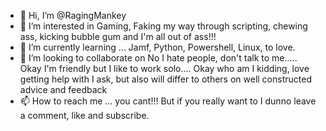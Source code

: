 - 👋 Hi, I’m @RagingMankey
- 👀 I’m interested in Gaming, Faking my way through scripting, chewing ass, kicking bubble gum and I'm all out of ass!!!
- 🌱 I’m currently learning ... Jamf, Python, Powershell, Linux, to love.
- 💞️ I’m looking to collaborate on No I hate people, don't talk to me..... Okay I'm friendly but I like to work solo.... Okay who am I kidding, love getting help with I ask,
but also will differ to others on well constructed advice and feedback
- 📫 How to reach me ... you cant!!! But if you really want to I dunno leave a comment, like and subscribe. 

<!---
RagingMankey/RagingMankey is a ✨ special ✨ repository because its `README.md` (this file) appears on your GitHub profile.
You can click the Preview link to take a look at your changes.
--->
